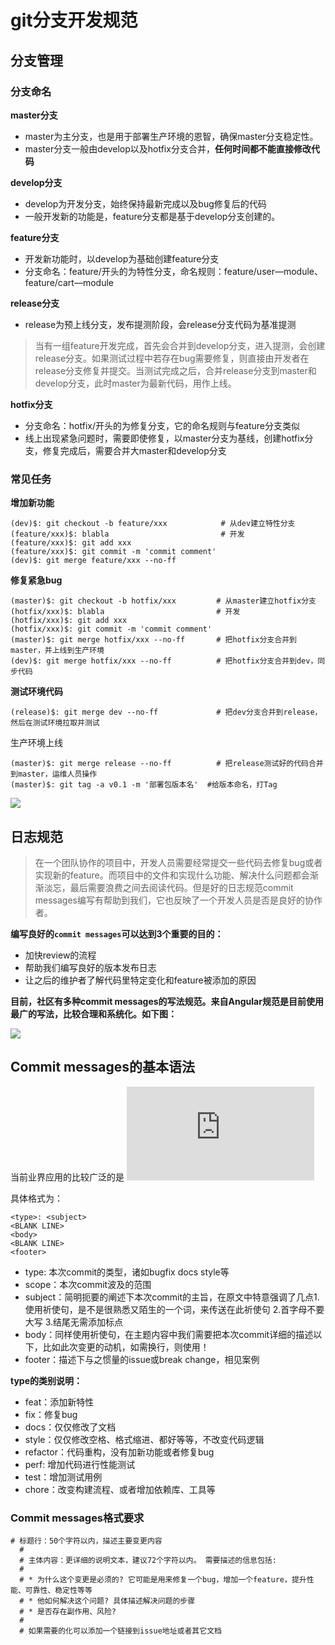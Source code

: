 # git分支开发规范

## 分支管理

### 分支命名

**master分支**

- master为主分支，也是用于部署生产环境的恩智，确保master分支稳定性。
- master分支一般由develop以及hotfix分支合并，**任何时间都不能直接修改代码**


**develop分支**

- develop为开发分支，始终保持最新完成以及bug修复后的代码
- 一般开发新的功能是，feature分支都是基于develop分支创建的。

**feature分支**

- 开发新功能时，以develop为基础创建feature分支
- 分支命名：feature/开头的为特性分支，命名规则：feature/user—module、feature/cart—module

**release分支**

- release为预上线分支，发布提测阶段，会release分支代码为基准提测

> 当有一组feature开发完成，首先会合并到develop分支，进入提测，会创建release分支。如果测试过程中若存在bug需要修复，则直接由开发者在release分支修复并提交。当测试完成之后，合并release分支到master和develop分支，此时master为最新代码，用作上线。

**hotfix分支**

- 分支命名：hotfix/开头的为修复分支，它的命名规则与feature分支类似
- 线上出现紧急问题时，需要即使修复，以master分支为基线，创建hotfix分支，修复完成后，需要合并大master和develop分支

### 常见任务

**增加新功能**

```
(dev)$: git checkout -b feature/xxx            # 从dev建立特性分支
(feature/xxx)$: blabla                         # 开发
(feature/xxx)$: git add xxx
(feature/xxx)$: git commit -m 'commit comment'
(dev)$: git merge feature/xxx --no-ff
```

**修复紧急bug**

```
(master)$: git checkout -b hotfix/xxx         # 从master建立hotfix分支
(hotfix/xxx)$: blabla                         # 开发
(hotfix/xxx)$: git add xxx
(hotfix/xxx)$: git commit -m 'commit comment'
(master)$: git merge hotfix/xxx --no-ff       # 把hotfix分支合并到master，并上线到生产环境
(dev)$: git merge hotfix/xxx --no-ff          # 把hotfix分支合并到dev，同步代码

```

**测试环境代码**

```
(release)$: git merge dev --no-ff             # 把dev分支合并到release，然后在测试环境拉取并测试
```

生产环境上线

```
(master)$: git merge release --no-ff          # 把release测试好的代码合并到master，运维人员操作
(master)$: git tag -a v0.1 -m '部署包版本名'  #给版本命名，打Tag

```

![](https://gcc68.oss-cn-hangzhou.aliyuncs.com/2019-10-26-1647e5710a461adc?Expires=1572090591&OSSAccessKeyId=TMP.heJb2G2gW3pqjg7JWL8K9JL78KoDgLrmAiPCt7Xs9ek2GwFbQh5q2Ryt35B3bN3ZSWgdhr3nVs4yhoCyixNbvWtbvXBUi36atWdjQd8e3RpnySy2QhWN5vszho8WR6.tmp&Signature=fnDXCFcuRQ3sh2fMC5SzoIjiogQ%3D)

## 日志规范

> 在一个团队协作的项目中，开发人员需要经常提交一些代码去修复bug或者实现新的feature。而项目中的文件和实现什么功能、解决什么问题都会渐渐淡忘，最后需要浪费之间去阅读代码。但是好的日志规范commit messages编写有帮助到我们，它也反映了一个开发人员是否是良好的协作者。

**编写良好的`commit messages`可以达到3个重要的目的：**

- 加快review的流程
- 帮助我们编写良好的版本发布日志
- 让之后的维护者了解代码里特定变化和feature被添加的原因

**目前，社区有多种commit messages的写法规范。来自Angular规范是目前使用最广的写法，比较合理和系统化。如下图：**

![](https://gcc68.oss-cn-hangzhou.aliyuncs.com/2019-10-26-1647e5710a492823?Expires=1572093114&OSSAccessKeyId=TMP.heJb2G2gW3pqjg7JWL8K9JL78KoDgLrmAiPCt7Xs9ek2GwFbQh5q2Ryt35B3bN3ZSWgdhr3nVs4yhoCyixNbvWtbvXBUi36atWdjQd8e3RpnySy2QhWN5vszho8WR6.tmp&Signature=irr6n5AJtiSKeaa%2FxDuGVP5tIHo%3D)

## Commit messages的基本语法

当前业界应用的比较广泛的是 ![Angular Git Commit Guidelines](https://github.com/angular/angular.js/blob/master/DEVELOPERS.md#-git-commit-guidelines)

具体格式为：

```
<type>: <subject>
<BLANK LINE>
<body>
<BLANK LINE>
<footer>

```

- type: 本次commit的类型，诸如bugfix docs style等
- scope：本次commit波及的范围
- subject：简明扼要的阐述下本次commit的主旨，在原文中特意强调了几点1.使用祈使句，是不是很熟悉又陌生的一个词，来传送在此祈使句 2.首字母不要大写 3.结尾无需添加标点
- body：同样使用祈使句，在主题内容中我们需要把本次commit详细的描述以下，比如此次变更的动机，如需换行，则使用！
- footer：描述下与之惯量的issue或break change，相见案例

**type的类别说明：**

- feat：添加新特性
- fix：修复bug
- docs：仅仅修改了文档
- style：仅仅修改空格、格式缩进、都好等等，不改变代码逻辑
- refactor：代码重构，没有加新功能或者修复bug
- perf: 增加代码进行性能测试
- test：增加测试用例
- chore：改变构建流程、或者增加依赖库、工具等

### Commit messages格式要求

```
# 标题行：50个字符以内，描述主要变更内容
  #
  # 主体内容：更详细的说明文本，建议72个字符以内。 需要描述的信息包括:
  #
  # * 为什么这个变更是必须的? 它可能是用来修复一个bug，增加一个feature，提升性能、可靠性、稳定性等等
  # * 他如何解决这个问题? 具体描述解决问题的步骤
  # * 是否存在副作用、风险?
  #
  # 如果需要的化可以添加一个链接到issue地址或者其它文档
```



